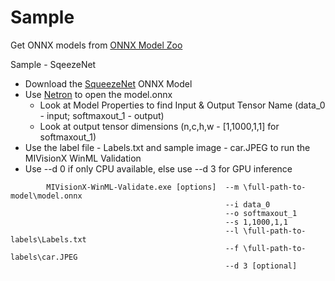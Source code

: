 # Sample

Get ONNX models from [ONNX Model Zoo](https://github.com/onnx/models)

Sample - SqeezeNet

* Download the [SqueezeNet](https://s3.amazonaws.com/download.onnx/models/opset_8/squeezenet.tar.gz) ONNX Model
* Use [Netron](https://lutzroeder.github.io/netron/) to open the model.onnx
	* Look at Model Properties to find Input & Output Tensor Name (data_0 - input; softmaxout_1 - output)
	* Look at output tensor dimensions (n,c,h,w  - [1,1000,1,1] for softmaxout_1)
* Use the label file - Labels.txt and sample image - car.JPEG to run the MIVisionX WinML Validation
* Use --d 0 if only CPU available, else use --d 3 for GPU inference

````
        MIVisionX-WinML-Validate.exe [options]  --m \full-path-to-model\model.onnx
                                                --i data_0
                                                --o softmaxout_1
                                                --s 1,1000,1,1
                                                --l \full-path-to-labels\Labels.txt 
                                                --f \full-path-to-labels\car.JPEG
                                                --d 3 [optional]
````